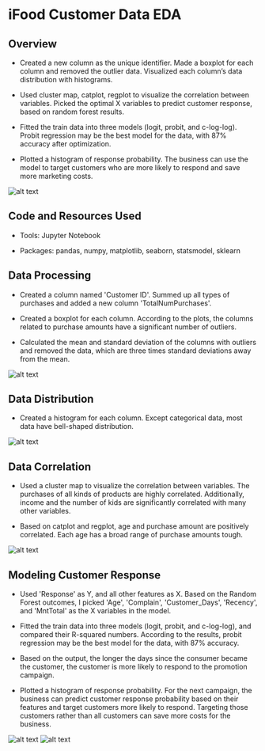 # iFood Customer Data EDA

## Overview
- Created a new column as the unique identifier. Made a boxplot for each column and removed the outlier data. Visualized each column’s data distribution with histograms.

- Used cluster map, catplot, regplot to visualize the correlation between variables. Picked the optimal X variables to predict customer response, based on random forest results.

- Fitted the train data into three models (logit, probit, and c-log-log). Probit regression may be the best model for the data, with 87% accuracy after optimization.

- Plotted a histogram of response probability. The business can use the model to target customers who are more likely to respond and save more marketing costs.

![alt text](https://github.com/Doravado/ifood_customer_data/tree/main/image)

## Code and Resources Used
- Tools: Jupyter Notebook

- Packages: pandas, numpy, matplotlib, seaborn, statsmodel, sklearn

## Data Processing
- Created a column named 'Customer ID'. Summed up all types of purchases and added a new column 'TotalNumPurchases'.

- Created a boxplot for each column. According to the plots, the columns related to purchase amounts have a significant number of outliers.

- Calculated the mean and standard deviation of the columns with outliers and removed the data, which are three times standard deviations away from the mean.

![alt text](https://github.com/Doravado/ifood_customer_data/blob/main/image/boxplot.png)

## Data Distribution
- Created a histogram for each column. Except categorical data, most data have bell-shaped distribution.

![alt text](https://github.com/Doravado/ifood_customer_data/blob/main/image/datahisto.png)

## Data Correlation
- Used a cluster map to visualize the correlation between variables. The purchases of all kinds of products are highly correlated. Additionally, income and the number of kids are significantly correlated with many other variables.

- Based on catplot and regplot, age and purchase amount are positively correlated. Each age has a broad range of purchase amounts tough.

![alt text](https://github.com/Doravado/ifood_customer_data/blob/main/image/clustermap.png)

## Modeling Customer Response
- Used 'Response' as Y, and all other features as X. Based on the Random Forest outcomes, I picked 'Age', 'Complain', 'Customer_Days', 'Recency',  and 'MntTotal' as the X variables in the model.

- Fitted the train data into three models (logit, probit, and c-log-log), and compared their R-squared numbers. According to the results, probit regression may be the best model for the data, with 87% accuracy.

- Based on the output, the longer the days since the consumer became the customer, the customer is more likely to respond to the promotion campaign.

- Plotted a histogram of response probability. For the next campaign, the business can predict customer response probability based on their features and target customers more likely to respond. Targeting those customers rather than all customers can save more costs for the business.

![alt text](https://github.com/Doravado/ifood_customer_data/blob/main/image/confusion_matrix.png)
![alt text](https://github.com/Doravado/ifood_customer_data/blob/main/image/hist.png)
